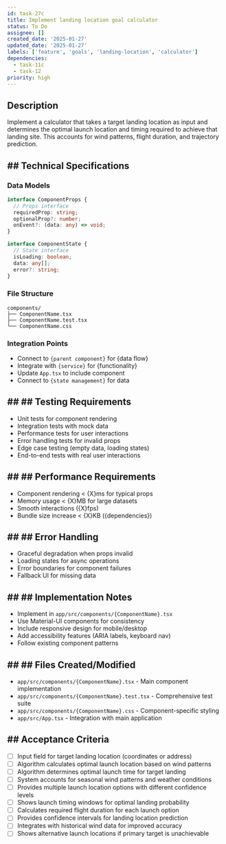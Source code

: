 ```yaml
---
id: task-27c
title: Implement landing location goal calculator
status: To Do
assignee: []
created_date: '2025-01-27'
updated_date: '2025-01-27'
labels: ['feature', 'goals', 'landing-location', 'calculator']
dependencies:
  - task-11c
  - task-12
priority: high
---
```


## Description

Implement a calculator that takes a target landing location as input and determines the optimal launch location and timing required to achieve that landing site. This accounts for wind patterns, flight duration, and trajectory prediction.

## ## Technical Specifications

### Data Models
```typescript
interface ComponentProps {
  // Props interface
  requiredProp: string;
  optionalProp?: number;
  onEvent?: (data: any) => void;
}

interface ComponentState {
  // State interface
  isLoading: boolean;
  data: any[];
  error?: string;
}
```

### File Structure
```
components/
├── ComponentName.tsx
├── ComponentName.test.tsx
└── ComponentName.css
```

### Integration Points
- Connect to `{parent component}` for {data flow}
- Integrate with `{service}` for {functionality}
- Update `App.tsx` to include component
- Connect to `{state management}` for data

## ## ## Testing Requirements
- Unit tests for component rendering
- Integration tests with mock data
- Performance tests for user interactions
- Error handling tests for invalid props
- Edge case testing (empty data, loading states)
- End-to-end tests with real user interactions

## ## ## Performance Requirements
- Component rendering < {X}ms for typical props
- Memory usage < {X}MB for large datasets
- Smooth interactions ({X}fps)
- Bundle size increase < {X}KB ({dependencies})

## ## ## Error Handling
- Graceful degradation when props invalid
- Loading states for async operations
- Error boundaries for component failures
- Fallback UI for missing data

## ## ## Implementation Notes
- Implement in `app/src/components/{ComponentName}.tsx`
- Use Material-UI components for consistency
- Include responsive design for mobile/desktop
- Add accessibility features (ARIA labels, keyboard nav)
- Follow existing component patterns

## ## ## Files Created/Modified
- `app/src/components/{ComponentName}.tsx` - Main component implementation
- `app/src/components/{ComponentName}.test.tsx` - Comprehensive test suite
- `app/src/components/{ComponentName}.css` - Component-specific styling
- `app/src/App.tsx` - Integration with main application

## ## Acceptance Criteria
- [ ] Input field for target landing location (coordinates or address)
- [ ] Algorithm calculates optimal launch location based on wind patterns
- [ ] Algorithm determines optimal launch time for target landing
- [ ] System accounts for seasonal wind patterns and weather conditions
- [ ] Provides multiple launch location options with different confidence levels
- [ ] Shows launch timing windows for optimal landing probability
- [ ] Calculates required flight duration for each launch option
- [ ] Provides confidence intervals for landing location prediction
- [ ] Integrates with historical wind data for improved accuracy
- [ ] Shows alternative launch locations if primary target is unachievable 